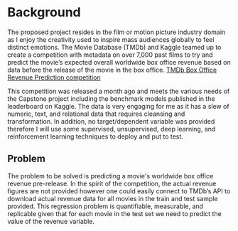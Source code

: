 # Background
The proposed project resides in the film or motion picture industry domain as I enjoy the creativity used to inspire mass audiences globally to feel distinct emotions. The Movie Database (TMDb) and Kaggle teamed up to create a competition with metadata on over 7,000 past films to try and predict the movie’s expected overall worldwide box office revenue based on data before the release of the movie in the box office. [TMDb Box Office Revenue Prediction competition](https://www.kaggle.com/c/tmdb-box-office-prediction/overview)

This competition was released a month ago and meets the various needs of the Capstone project including the benchmark models published in the leaderboard on Kaggle. The data is very engaging for me as it has a slew of numeric, text, and relational data that requires cleansing and transformation. In addition, no target/dependent variable was provided therefore I will use some supervised, unsupervised, deep learning, and reinforcement learning techniques to deploy and put to test. 

## Problem
The problem to be solved is predicting a movie's worldwide box office revenue pre-release. In the spirit of the competition, the actual revenue figures are not provided however one could easily connect to TMDb’s API to download actual revenue data for all movies in the train and test sample provided. This regression problem is quantifiable, measurable, and replicable given that for each movie in the test set we need to predict the value of the revenue variable. 

